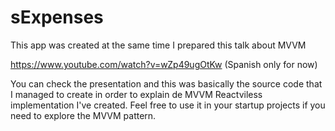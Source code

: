 # sExpenses
This app was created at the same time I prepared this talk about MVVM

https://www.youtube.com/watch?v=wZp49ugOtKw (Spanish only for now)

You can check the presentation and this was basically the source code that I managed to create in order to explain de MVVM Reactviless implementation I've created. Feel free to use it in your startup projects if you need to explore the MVVM pattern.


